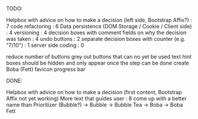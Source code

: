TODO:

Helpbox with advice on how to make a decision (left side, Bootstrap Affix?) : 7
code refactoring : 6
Data persistence (DOM Storage / Cookie / Client side) : 4
versioning : 4
decision boxes with comment fields on why the decision was taken : 4
undo buttons : 2
separate decision boxes with counter (e.g. "7/10") : 1
server side coding : 0

reduce number of buttons
grey out buttons that can no yet be used
text hint boxes should be hidden and only appear once the step can be done
create Boba (Fett) favicon
progress bar

DONE:

Helpbox with advice on how to make a decision (first content, Bootstrap Affix not yet working)
More text that guides user : 8
come up with a better name than Prioritizer (Bubble?) -> Bubble -> Bubble Tea -> Boba -> Boba Fett
